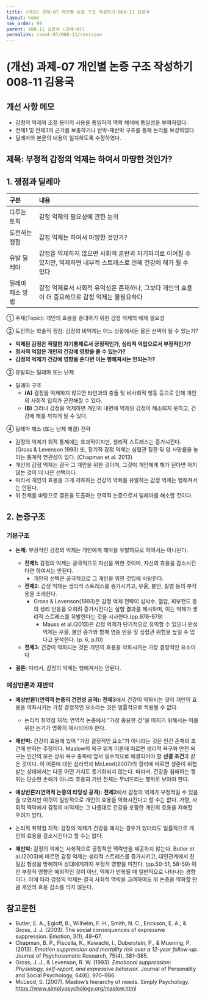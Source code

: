 ```yaml
---
title: (개선) 과제-07 개인별 논증 구조 작성하기 008-11 김용국
layout: home
nav_order: 99
parent: 008-11 김용국 (과제-07)
permalink: /asmt-07/008-11/revision
---
```


# (개선) 과제-07 개인별 논증 구조 작성하기 008-11 김용국 

## 개선 사항 메모

- 감정의 억제와 조절 용어의 사용을 통일하여 맥락 해석에 통일성을 부여하였다.
- 전제1 및 전제3의 근거를 보충하거나 반박-재반박 구조를 통해 논리를 보강하였다
- 딜레마와 본문의 내용이 일치하도록 수정하였다.

## 제목: 부정적 감정의 억제는 하여서 마땅한 것인가?

## 1. 쟁점과 딜레마

| 구분 | 내용 |
|:---|:---|
| 다루는 토픽 | 감정 억제의 필요성에 관한 논의 |
| 도전하는 쟁점 | 감정 억제는 하여서 마땅한 것인가? |
| 유발 딜레마 | 감정을 억제하지 않으면 사회적 혼란과 자기파괴로 이어질 수 있지만, 억제하면 내부적 스트레스로 인해 건강에 해가 될 수 있다 |
| 딜레마 해소 방법 | 감정 억제로서 사회적 유익성은 존재하나, 그보다 개인의 효용이 더 중요하므로 감정 억제는 불필요하다 |

① 주제(Topic): 개인의 효용을 증대하기 위한 감정 억제의 배제 필요성 

② 도전하는 학술적 쟁점: 감정의 비억제는 어느 상황에서든 옳은 선택이 될 수 있는가?

- **억제된 감정은 적절한 자기통제로서 긍정적인가, 심리적 억압으로서 부정적인가?**  
- **정서적 억압은 개인의 건강에 영향을 줄 수 있는가?**  
- **감정의 억제가 건강에 영향을 준다면 이는 행해져서는 안되는가?**

③ 유발되는 딜레마 또는 난제

- 딜레마 구조
  - **(A)** 감정을 억제하지 않으면 타인과의 충돌 및 비사회적 행동 등으로 인해 개인의 사회적 입지가 곤란해질 수 있다.
  - **(B)** 그러나 감정을 억제하면 개인의 내면에 억제된 감정이 해소되지 못하고, 건강에 해를 끼치게 될 수 있다.

④ 딜레마 해소 (또는 난제 해결) 전략

- 감정의 억제가 외적 통제에는 효과적이지만, 생리적 스트레스는 증가시킨다. (Gross & Levenson 1993) 또, 장기적 감정 억제는 심혈관 질환 및 암 사망률을 높이는 통계적 연관성이 있다. (Chapman et al. 2013)
- 개인의 감정 억제는 결국 그 개인을 위한 것이며, 그것이 개인에게 해가 된다면 하지 않는 것이 더 나은 선택이다.
- 따라서 개인의 효용을 크게 저하하는 건강의 악화를 유발하는 감정 억제는 행해져서는 안된다.
- 위 전제를 바탕으로 결론을 도출하는 연역적 논증으로서 딜레마를 해소할 것이다.

## 2. 논증구조

### 기본구조

- **논제:** 부정적인 감정의 억제는 개인에게 해악을 유발하므로 하여서는 아니된다.

  - **전제1:** 감정의 억제는 궁극적으로 자신을 위한 것이며, 자신의 효용을 감소시킨다면 하여서는 안된다.
    - 개인의 선택은 궁극적으로 그 개인을 위한 것임에 바탕한다.
  - **전제2:** 감정 억제는 생리적 스트레스를 증가시키고, 우울, 불안, 질병 등의 부작용을 초래한다.
    - Gross & Levenson(1993)은 감정 억제 전략이 심박수, 혈압, 피부전도 등의 생리 반응을 오히려 증가시킨다는 실험 결과를 제시하며, 이는 억제가 생리적 스트레스를 유발한다는 것을 시사한다.(pp.976-979)
	   - Mauss et al.(2013)은 감정 억제가 단기적으로 유익할 수 있으나 만성 억제는 우울, 불안 증가와 함께 염증 반응 및 심혈관 위험을 높일 수 있다고 분석한다. (p. 6, p.10)
  - **전제3:** 건강이 악화되는 것은 개인의 효용을 악화시키는 가장 결정적인 요소이다
 
- **결론:** 따라서, 감정의 억제는 행해져서는 안된다.

### 예상반론과 재반박

- **예상반론1(연역적 논증의 건전성 공격):** **전제3**에서 건강이 악화되는 것이 개인의 효용을 악화시키는 가장 결정적인 요소라는 것은 일률적으로 적용될 수 없다.
  - 논리적 취약점 지적: 연역적 논증에서 "가장 중요한 것"을 따지기 위해서는 이를 위한 논거가 명확히 제시되어야 한다.

- **재반박:** 건강이 효용에 있어 "가장 결정적인 요소"가 아니라는 것은 인간 존재의 조건에 반하는 주장이다. Maslow의 욕구 위계 이론에 따르면 생리적 욕구와 안전 욕구는 인간의 모든 상위 욕구 충족에 앞서 필수적으로 해결되어야 할 **선결 조건**과 같은 것이다. 이 이론에 대한 심리학자 McLeod(2007)의 정리에 따르면 생존이 위협받는 상태에서는 다른 어떤 가치도 동기화되지 않는다. 따라서, 건강을 침해하는 행위는 단순한 손해가 아니라 효용의 기반 전체는 무너뜨리는 행위로 보아야 한다.

- **예상반론2(연역적 논증의 타당성 공격):** **전제2**에서 감정의 억제가 부정적일 수 있음을 보였지만 이것이 일방적으로 개인의 효용을 악화시킨다고 할 수는 없다. 가령, 사회적 맥락에서 감정의 비억제는 그 나름대로 건강을 포함한 개인의 효용을 저해할 우려가 있다.
 - 논리적 취약점 지적: 감정의 억제가 건강을 해치는 경우가 있더라도 일률적으로 개인의 효용을 감소시킨다고 할 수는 없다.

- **재반박:** 감정의 억제는 사회적으로 긍정적인 맥락만을 제공하지 않는다. Butler et al.(2003)에 따르면 감정 억제는 생리적 스트레스를 증가시키고, 대인관계에서 친밀감 형성을 방해하며 상대에게까지 부정적 영향을 미친다. (pp.50-51, 58-59) 이런 부정적 영향은 예외적인 것이 아닌, 억제가 반복될 때 일반적으로 나타나는 경향이다. 이에 따라 감정의 억제는 결국 사회적 맥락을 고려하여도 위 논증을 약화할 만큼 개인의 효용 감소를 막지 않는다.
 
## 참고문헌

- Butler, E. A., Egloff, B., Wilhelm, F. H., Smith, N. C., Erickson, E. A., & Gross, J. J. (2003). The social consequences of expressive suppression. Emotion, 3(1), 48–67.
- Chapman, B. P., Fiscella, K., Kawachi, I., Duberstein, P., & Muennig, P. (2013). *Emotion suppression and mortality risk over a 12-year follow-up*. Journal of Psychosomatic Research, 75(4), 381–385.
- Gross, J. J., & Levenson, R. W. (1993). *Emotional suppression: Physiology, self-report, and expressive behavior*. Journal of Personality and Social Psychology, 64(6), 970–986.
- McLeod, S. (2007). Maslow’s hierarchy of needs. Simply Psychology. https://www.simplypsychology.org/maslow.html